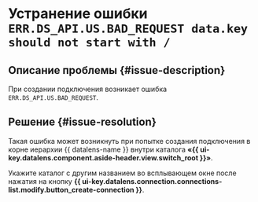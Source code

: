 # Устранение ошибки `ERR.DS_API.US.BAD_REQUEST data.key should not start with /`


## Описание проблемы {#issue-description}

При создании подключения возникает ошибка `ERR.DS_API.US.BAD_REQUEST`.

## Решение {#issue-resolution}

Такая ошибка может возникнуть при попытке создания подключения в корне иерархии {{ datalens-name }} внутри каталога **«{{ ui-key.datalens.component.aside-header.view.switch_root }}»**.

Укажите каталог с другим названием во всплывающем окне после нажатия на кнопку **{{ ui-key.datalens.connection.connections-list.modify.button_create-connection }}**.